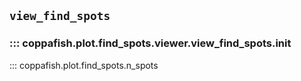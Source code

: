 ## `view_find_spots`
### ::: coppafish.plot.find_spots.viewer.view_find_spots.__init__

::: coppafish.plot.find_spots.n_spots